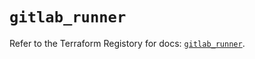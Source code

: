 # `gitlab_runner`

Refer to the Terraform Registory for docs: [`gitlab_runner`](https://registry.terraform.io/providers/gitlabhq/gitlab/16.7.0/docs/resources/runner).
